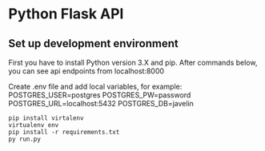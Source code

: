 # Python Flask API

## Set up development environment
First you have to install Python version 3.X and pip. After commands below,
you can see api endpoints from localhost:8000 

Create .env file and add local variables, for example:
POSTGRES_USER=postgres
POSTGRES_PW=password
POSTGRES_URL=localhost:5432
POSTGRES_DB=javelin

```
pip install virtalenv
virtualenv env
pip install -r requirements.txt
py run.py
```


